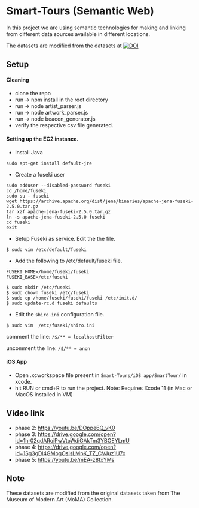 # Smart-Tours (Semantic Web)

In   this   project   we are using   semantic   technologies   for making and  linking  from  different data  sources  available  in different locations.

The datasets are modified from the datasets at [![DOI](https://zenodo.org/badge/doi/10.5281/zenodo.3466137.svg)](http://dx.doi.org/10.5281/zenodo.3466137)

## Setup
#### Cleaning
- clone the repo
- run -> npm install in the root directory
- run -> node artist_parser.js
- run -> node artwork_parser.js
- run -> node beacon_generator.js
- verify the respective csv file generated.

#### Setting up the EC2 instance. 
- Install Java
 ``` 
 sudo apt-get install default-jre
 ```
- Create a fuseki user 
 ```
 sudo adduser --disabled-password fuseki
 cd /home/fuseki
 sudo su - fuseki
 wget https://archive.apache.org/dist/jena/binaries/apache-jena-fuseki-2.5.0.tar.gz
 tar xzf apache-jena-fuseki-2.5.0.tar.gz
 ln -s apache-jena-fuseki-2.5.0 fuseki
 cd fuseki 
 exit
 ```

- Setup Fuseki as service. Edit the the file. 
 ```
 $ sudo vim /etc/default/fuseki
 ```
- Add the following to /etc/default/fuseki file.

 `FUSEKI_HOME=/home/fuseki/fuseki`  
 `FUSEKI_BASE=/etc/fuseki`

 ```
 $ sudo mkdir /etc/fuseki
 $ sudo chown fuseki /etc/fuseki
 $ sudo cp /home/fuseki/fuseki/fuseki /etc/init.d/
 $ sudo update-rc.d fuseki defaults
 ```

- Edit the `shiro.ini` configuration file. 
```
$ sudo vim  /etc/fuseki/shiro.ini
```

 comment the line: `/$/** = localhostFilter`
 
 uncomment the line: `/$/** = anon`


#### iOS App
- Open .xcworkspace file present in `Smart-Tours/iOS app/SmartTour/` in xcode.
- hit RUN or cmd+R to run the project.
Note: Requires Xcode 11 (in Mac or MacOS installed in VM)


## Video link
- phase 2: https://youtu.be/DOppe6Q_vK0
- phase 3: https://drive.google.com/open?id=1hr02qdARoiPwVtoWdiGAkTm3YBOEYLmU
- phase 4: https://drive.google.com/open?id=1Sg3gDl4GMogOsIsLMpK_TZ_CVJuz1U7o
- phase 5: https://youtu.be/mEA-z8txYMs

## Note
These datasets are modified from the original datasets taken from The Museum of Modern Art (MoMA) Collection.
